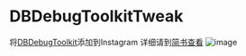 # DBDebugToolkitTweak

将[DBDebugToolkit](https://github.com/dbukowski/DBDebugToolkit)添加到Instagram
详细请到[简书查看](http://www.jianshu.com/p/1d7a26c9672d)
![image](https://github.com/yuchuanfeng/DBDebugToolkitTweak/blob/master/image.jpeg)
